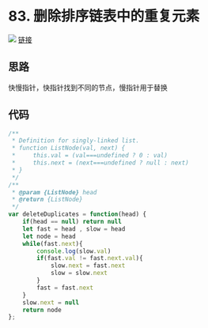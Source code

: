 # 83. 删除排序链表中的重复元素
![](https://tva1.sinaimg.cn/large/e6c9d24ely1h3trlg0dnqj20p40ncgmu.jpg)
[链接](https://leetcode.cn/problems/remove-duplicates-from-sorted-list/)
## 思路
快慢指针，快指针找到不同的节点，慢指针用于替换
## 代码
```js
/**
 * Definition for singly-linked list.
 * function ListNode(val, next) {
 *     this.val = (val===undefined ? 0 : val)
 *     this.next = (next===undefined ? null : next)
 * }
 */
/**
 * @param {ListNode} head
 * @return {ListNode}
 */
var deleteDuplicates = function(head) {
    if(head == null) return null
    let fast = head , slow = head
    let node = head
    while(fast.next){
        console.log(slow.val)
        if(fast.val != fast.next.val){
            slow.next = fast.next
            slow = slow.next
        }
        fast = fast.next
    }
    slow.next = null
    return node
};
```